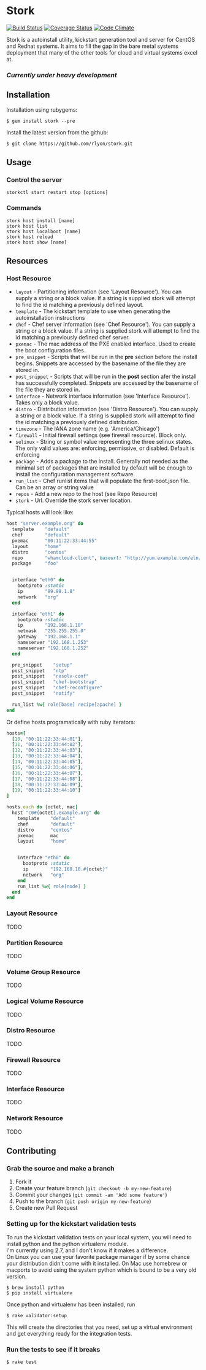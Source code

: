 # Stork
[![Build Status](https://travis-ci.org/rlyon/stork.png?branch=master)](https://travis-ci.org/rlyon/stork)
[![Coverage Status](https://coveralls.io/repos/rlyon/stork/badge.png)](https://coveralls.io/r/rlyon/stork)
[![Code Climate](https://codeclimate.com/github/rlyon/stork.png)](https://codeclimate.com/github/rlyon/stork)

Stork is a autoinstall utility, kickstart generation tool and server for CentOS and Redhat systems.  It aims to fill the gap in the bare metal systems deployment that many of the other tools for cloud and virtual systems excel at.

### ***Currently under heavy development***

## Installation

Installation using rubygems:

    $ gem install stork --pre

Install the latest version from the github:

    $ git clone https://github.com/rlyon/stork.git

## Usage

### Control the server
    storkctl start restart stop [options]

### Commands
    stork host install [name]
    stork host list
    stork host localboot [name]
    stork host reload
    stork host show [name]

## Resources

### Host Resource

* ```layout``` - Partitioning information (see 'Layout Resource').  You can supply a string or a block value.  If a string is supplied stork will attempt to find the id matching a previously defined layout.
* ```template``` - The kickstart template to use when generating the autoinstallation instructions
* ```chef``` - Chef server information (see 'Chef Resource').  You can supply a string or a block value.  If a string is supplied stork will attempt to find the id matching a previously defined chef server.
* ```pxemac``` - The mac address of the PXE enabled interface.  Used to create the boot configuration files.
* ```pre_snippet``` - Scripts that will be run in the **pre** section before the install begins.  Snippets are accessed by the basename of the file they are stored in.
* ```post_snippet``` - Scripts that will be run in the **post** section afer the install has successfully completed.  Snippets are accessed by the basename of the file they are stored in.
* ```interface``` - Network interface information (see 'Interface Resource'). Takes only a block value.
* ```distro``` - Distribution information (see 'Distro Resource').  You can supply a string or a block value.  If a string is supplied stork will attempt to find the id matching a previously defined distribution.
* ```timezone``` - The IANA zone name (e.g. 'America/Chicago') 
* ```firewall``` - Initial firewall settings (see firewall resource).  Block only.
* ```selinux``` - String or symbol value representing the three selinux states. The only valid values are:  enforcing, permissive, or disabled.  Default is enforcing
* ```package``` - Adds a package to the install.  Generally not needed as the minimal set of packages that are installed by default will be enough to install the configuration management software.
* ```run_list``` - Chef runlist items that will populate the first-boot.json file.  Can be an array or string value
* ```repos``` - Add a new repo to the host (see Repo Resource)
* ```stork``` - Url.  Override the stork server location.

Typical hosts will look like:

```ruby
host "server.example.org" do
  template    "default"
  chef        "default"
  pxemac      "00:11:22:33:44:55"
  layout      "home"
  distro      "centos"
  repo        "whamcloud-client", baseurl: "http://yum.example.com/eln/x86_64"
  package     "foo"


  interface "eth0" do
    bootproto :static
    ip        "99.99.1.8"
    network   "org"
  end

  interface "eth1" do
    bootproto :static
    ip        "192.168.1.10"
    netmask   "255.255.255.0"
    gateway   "192.168.1.1"
    nameserver "192.168.1.253"
    nameserver "192.168.1.252"
  end

  pre_snippet    "setup"
  post_snippet   "ntp"
  post_snippet   "resolv-conf"
  post_snippet   "chef-bootstrap"
  post_snippet   "chef-reconfigure"
  post_snippet   "notify"

  run_list %w{ role[base] recipe[apache] }
end
```

Or define hosts programatically with ruby iterators:

```ruby
hosts=[
  [10, "00:11:22:33:44:01"],
  [11, "00:11:22:33:44:02"],
  [12, "00:11:22:33:44:03"],
  [13, "00:11:22:33:44:04"],
  [14, "00:11:22:33:44:05"],
  [15, "00:11:22:33:44:06"],
  [16, "00:11:22:33:44:07"],
  [17, "00:11:22:33:44:08"],
  [18, "00:11:22:33:44:09"],
  [19, "00:11:22:33:44:10"]
]

hosts.each do |octet, mac|
  host "c0#{octet}.example.org" do
    template    "default"
    chef        "default"
    distro      "centos"
    pxemac      mac
    layout      "home"


    interface "eth0" do
      bootproto :static
      ip        "192.168.10.#{octet}"
      network   "org"
    end
    run_list %w{ role[node] }
  end
end
```

### Layout Resource

TODO

### Partition Resource

TODO

### Volume Group Resource

TODO

### Logical Volume Resource

TODO

### Distro Resource

TODO

### Firewall Resource

TODO

### Interface Resource

TODO

### Network Resource

TODO


## Contributing

### Grab the source and make a branch

1. Fork it
2. Create your feature branch (`git checkout -b my-new-feature`)
3. Commit your changes (`git commit -am 'Add some feature'`)
4. Push to the branch (`git push origin my-new-feature`)
5. Create new Pull Request

### Setting up for the kickstart validation tests

To run the kickstart validation tests on your local system, you
will need to install python and the python virtualenv module.  
I'm currently using 2.7, and I don't know if it makes a difference.  
On Linux you can use your favorite package manager if by some chance 
your distribution didn't come with it installed.  On Mac use homebrew 
or macports to avoid using the system python which is bound to be 
a very old version.

    $ brew install python
    $ pip install virtualenv

Once python and virtualenv has been installed, run

    $ rake validator:setup

This will create the directories that you need, set up a virtual
environment and get everything ready for the integration tests.

### Run the tests to see if it breaks

    $ rake test
